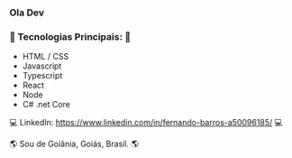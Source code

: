 ### Ola Dev

### 🚀 Tecnologias Principais: 🚀

- HTML / CSS
- Javascript
- Typescript
- React
- Node
- C# .net Core

💻 LinkedIn: https://www.linkedin.com/in/fernando-barros-a50096185/ 💻

🌎 Sou de Goiânia, Goiás, Brasil. 🌎

<!--
**TheHumphrey/thehumphrey** is a ✨ _special_ ✨ repository because its `README.md` (this file) appears on your GitHub profile.

Here are some ideas to get you started:

- 🔭 I’m currently working on ...
- 🌱 I’m currently learning ...
- 👯 I’m looking to collaborate on ...
- 🤔 I’m looking for help with ...
- 💬 Ask me about ...
- 📫 How to reach me: ...
- 😄 Pronouns: ...
- ⚡ Fun fact: ...
-->
